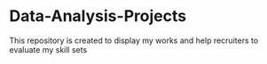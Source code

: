 # Data-Analysis-Projects
This repository is created to display my works and help recruiters to evaluate my skill sets
